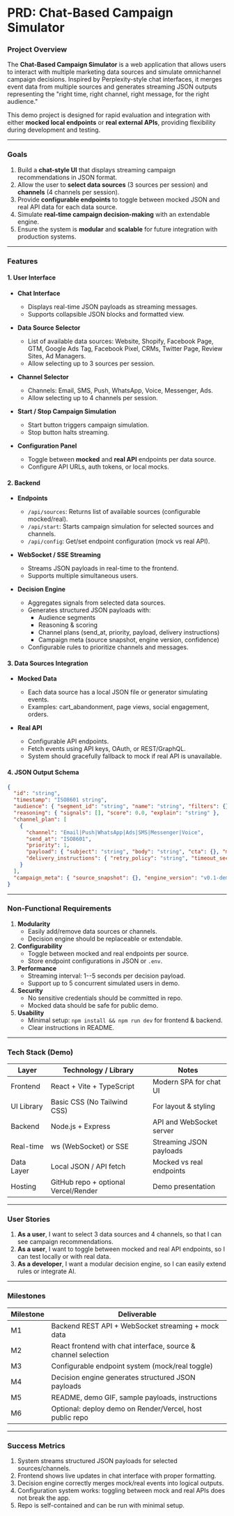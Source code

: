 
PRD: Chat-Based Campaign Simulator
==================================

### Project Overview
The **Chat-Based Campaign Simulator** is a web application that allows users to interact with multiple marketing data sources and simulate omnichannel campaign decisions. Inspired by Perplexity-style chat interfaces, it merges event data from multiple sources and generates streaming JSON outputs representing the "right time, right channel, right message, for the right audience."

This demo project is designed for rapid evaluation and integration with either **mocked local endpoints** or **real external APIs**, providing flexibility during development and testing.

-----

### Goals
1.  Build a **chat-style UI** that displays streaming campaign recommendations in JSON format.
2.  Allow the user to **select data sources** (3 sources per session) and **channels** (4 channels per session).
3.  Provide **configurable endpoints** to toggle between mocked JSON and real API data for each data source.
4.  Simulate **real-time campaign decision-making** with an extendable engine.
5.  Ensure the system is **modular** and **scalable** for future integration with production systems.

-----

### Features

#### 1. User Interface

-   **Chat Interface**
    -   Displays real-time JSON payloads as streaming messages.
    -   Supports collapsible JSON blocks and formatted view.

-   **Data Source Selector**
    -   List of available data sources: Website, Shopify, Facebook Page, GTM, Google Ads Tag, Facebook Pixel, CRMs, Twitter Page, Review Sites, Ad Managers.
    -   Allow selecting up to 3 sources per session.

-   **Channel Selector**
    -   Channels: Email, SMS, Push, WhatsApp, Voice, Messenger, Ads.
    -   Allow selecting up to 4 channels per session.

-   **Start / Stop Campaign Simulation**
    -   Start button triggers campaign simulation.
    -   Stop button halts streaming.

-   **Configuration Panel**
    -   Toggle between **mocked** and **real API** endpoints per data source.
    -   Configure API URLs, auth tokens, or local mocks.

#### 2. Backend

-   **Endpoints**
    -   `/api/sources`: Returns list of available sources (configurable mocked/real).
    -   `/api/start`: Starts campaign simulation for selected sources and channels.
    -   `/api/config`: Get/set endpoint configuration (mock vs real API).

-   **WebSocket / SSE Streaming**
    -   Streams JSON payloads in real-time to the frontend.
    -   Supports multiple simultaneous users.

-   **Decision Engine**
    -   Aggregates signals from selected data sources.
    -   Generates structured JSON payloads with:
        -   Audience segments
        -   Reasoning & scoring
        -   Channel plans (send_at, priority, payload, delivery instructions)
        -   Campaign meta (source snapshot, engine version, confidence)
    -   Configurable rules to prioritize channels and messages.

#### 3. Data Sources Integration

-   **Mocked Data**
    -   Each data source has a local JSON file or generator simulating events.
    -   Examples: cart_abandonment, page views, social engagement, orders.

-   **Real API**
    -   Configurable API endpoints.
    -   Fetch events using API keys, OAuth, or REST/GraphQL.
    -   System should gracefully fallback to mock if real API is unavailable.

#### 4. JSON Output Schema
```json
{
  "id": "string",
  "timestamp": "ISO8601 string",
  "audience": { "segment_id": "string", "name": "string", "filters": {} },
  "reasoning": { "signals": [], "score": 0.0, "explain": "string" },
  "channel_plan": [
    {
      "channel": "Email|Push|WhatsApp|Ads|SMS|Messenger|Voice",
      "send_at": "ISO8601",
      "priority": 1,
      "payload": { "subject": "string", "body": "string", "cta": {}, "metadata": {} },
      "delivery_instructions": { "retry_policy": "string", "timeout_sec": 30 }
    }
  ],
  "campaign_meta": { "source_snapshot": {}, "engine_version": "v0.1-demo", "confidence": 0.87 }
}
```

-----

### Non-Functional Requirements
1.  **Modularity**
    -   Easily add/remove data sources or channels.
    -   Decision engine should be replaceable or extendable.
2.  **Configurability**
    -   Toggle between mocked and real endpoints per source.
    -   Store endpoint configurations in JSON or `.env`.
3.  **Performance**
    -   Streaming interval: 1--5 seconds per decision payload.
    -   Support up to 5 concurrent simulated users in demo.
4.  **Security**
    -   No sensitive credentials should be committed in repo.
    -   Mocked data should be safe for public demo.
5.  **Usability**
    -   Minimal setup: `npm install && npm run dev` for frontend & backend.
    -   Clear instructions in README.

-----

### Tech Stack (Demo)

| Layer | Technology / Library | Notes |
| --- | --- | --- |
| Frontend | React + Vite + TypeScript | Modern SPA for chat UI |
| UI Library | Basic CSS (No Tailwind CSS) | For layout & styling |
| Backend | Node.js + Express | API and WebSocket server |
| Real-time | ws (WebSocket) or SSE | Streaming JSON payloads |
| Data Layer | Local JSON / API fetch | Mocked vs real endpoints |
| Hosting | GitHub repo + optional Vercel/Render | Demo presentation |

-----

### User Stories
1.  **As a user**, I want to select 3 data sources and 4 channels, so that I can see campaign recommendations.
2.  **As a user**, I want to toggle between mocked and real API endpoints, so I can test locally or with real data.
3.  **As a developer**, I want a modular decision engine, so I can easily extend rules or integrate AI.

-----

### Milestones

| Milestone | Deliverable |
| --- | --- |
| M1 | Backend REST API + WebSocket streaming + mock data |
| M2 | React frontend with chat interface, source & channel selection |
| M3 | Configurable endpoint system (mock/real toggle) |
| M4 | Decision engine generates structured JSON payloads |
| M5 | README, demo GIF, sample payloads, instructions |
| M6 | Optional: deploy demo on Render/Vercel, host public repo |

-----

### Success Metrics
1.  System streams structured JSON payloads for selected sources/channels.
2.  Frontend shows live updates in chat interface with proper formatting.
3.  Decision engine correctly merges mock/real events into logical outputs.
4.  Configuration system works: toggling between mock and real APIs does not break the app.
5.  Repo is self-contained and can be run with minimal setup.